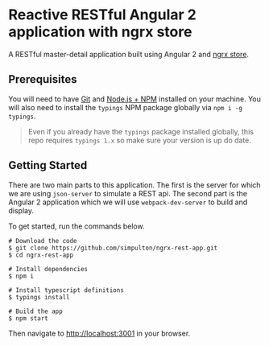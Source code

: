 # Reactive RESTful Angular 2 application with ngrx store

A RESTful master-detail application built using Angular 2 and [ngrx store](https://github.com/ngrx/store).

## Prerequisites
You will need to have [Git](https://git-scm.com/) and [Node.js + NPM](http://nodejs.org) installed on your machine. You will also need to install the `typings` NPM package globally via `npm i -g typings`.
> Even if you already have the `typings` package installed globally, this repo requires `typings 1.x` so make sure your version is up do date.

## Getting Started
There are two main parts to this application. The first is the server for which we are using `json-server` to simulate a REST api. The second part is the Angular 2 application which we will use `webpack-dev-server` to build and display.  

To get started, run the commands below.

```
# Download the code
$ git clone https://github.com/simpulton/ngrx-rest-app.git
$ cd ngrx-rest-app

# Install dependencies
$ npm i

# Install typescript definitions
$ typings install

# Build the app
$ npm start
```

Then navigate to [http://localhost:3001](http://localhost:3001) in your browser.
